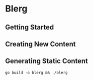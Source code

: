 # Blerg

## Getting Started

## Creating New Content

## Generating Static Content

`go build -o blerg && ./blerg`
